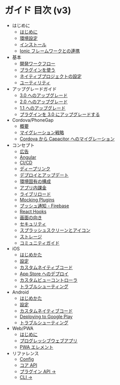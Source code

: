# ガイド 目次 (v3)

- はじめに
  - [はじめに](index.md)
  - [環境設定](getting-started/environment-setup.md)
  - [インストール](getting-started/index.md)
  - [Ionic フレームワークとの連携](getting-started/with-ionic.md)
- 基本
  - [開発ワークフロー](basics/workflow.md)
  - [プラグインを使う](basics/using-plugins.md)
  - [ネイティブプロジェクトの設定](basics/configuring-your-app.md)
  - [ユーティリティ](basics/utilities.md)
- アップグレードガイド
  - [3.0 へのアップグレード](updating/3-0.md)
  - [2.0 へのアップグレード](updating/2-0.md)
  - [1.1 へのアップグレード](updating/1-1.md)
  - [プラグインを 3.0 にアップグレードする](updating/plugins/3-0.md)
- Cordova/PhoneGap
  - [概要](cordova/index.md)
  - [マイグレーション戦略](cordova/migration-strategy.md)
  - [Cordova から Capacitor へのマイグレーション](cordova/migrating-from-cordova-to-capacitor.md)
- コンセプト
  - [広告](guides/ads.md)
  - [Angular](guides/angular.md)
  - [CI/CD](guides/ci-cd.md)
  - [ディープリンク](guides/deep-links.md)
  - [デプロイとアップデート](guides/deploying-updates.md)
  - [環境固有の構成](guides/environment-specific-configurations.md)
  - [アプリ内課金](guides/in-app-purchases.md)
  - [ライブリロード](guides/live-reload.md)
  - [Mocking Plugins](guides/mocking-plugins.md)
  - [プッシュ通知 - Firebase](guides/push-notifications-firebase.md)
  - [React Hooks](guides/react-hooks.md)
  - [画面の向き](guides/screen-orientation.md)
  - [セキュリティ](guides/security.md)
  - [スプラッシュスクリーンとアイコン](guides/splash-screens-and-icons.md)
  - [ストレージ](guides/storage.md)
  - [コミュニティガイド](guides/community.md)
- iOS
  - [はじめかた](ios/index.md)
  - [設定](ios/configuration.md)
  - [カスタムネイティブコード](ios/custom-code.md)
  - [App Store へのデプロイ](ios/deploying-to-app-store.md)
  - [カスタムビューコントローラ](ios/viewcontroller.md)
  - [トラブルシューティング](ios/troubleshooting.md)
- Android
  - [はじめかた](android/index.md)
  - [設定](android/configuration.md)
  - [カスタムネイティブコード](android/custom-code.md)
  - [Deploying to Google Play](android/deploying-to-google-play.md)
  - [トラブルシューティング](android/troubleshooting.md)
- Web/PWA
  - [はじめに](web/index.md)
  - [プログレッシブウェブアプリ](web/progressive-web-apps.md)
  - [PWA エレメント](web/pwa-elements.md)
- リファレンス
  - [Config](config/index.md)
  - [コア API](core-apis/index.md)
  - [プラグイン API ->](apis/index.md)
  - [CLI ->](cli/index.md)

